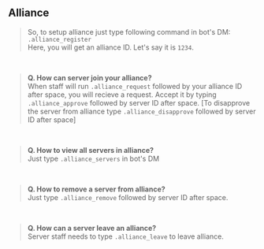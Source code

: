 ## Alliance

> So, to setup alliance just type following command in bot's DM:
> <br>
> `.alliance_register`
> <br>
> Here, you will get an alliance ID. Let's say it is `1234`.

<br>

> **Q. How can server join your alliance?**
> <br>
> When staff will run `.alliance_request` followed by your alliance ID after space, you will recieve a request. Accept it by typing `.alliance_approve` followed by server ID after space.
> [To disapprove the server from alliance type `.alliance_disapprove` followed by server ID after space]

<br>

> **Q. How to view all servers in alliance?**
> <br>
> Just type `.alliance_servers` in bot's DM

<br>

> **Q. How to remove a server from alliance?**
> <br>
> Just type `.alliance_remove` followed by server ID after space.

<br>

> **Q. How can a server leave an alliance?**
> <br>
> Server staff needs to type `.alliance_leave` to leave alliance.
